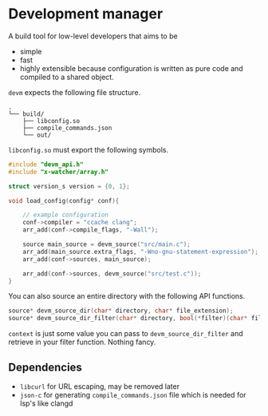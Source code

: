 # Development manager

A build tool for low-level developers that aims to be
- simple
- fast
- highly extensible
because configuration is written as pure code and compiled to a shared object.

`devm` expects the following file structure.

```
.
└── build/
    ├── libconfig.so
    ├── compile_commands.json
    └── out/
 ```

`libconfig.so` must export the following symbols.

```c
#include "devm_api.h"
#include "x-watcher/array.h"

struct version_s version = {0, 1};

void load_config(config* conf){

    // example configuration
	conf->compiler = "ccache clang";
	arr_add(conf->compile_flags, "-Wall");

	source main_source = devm_source("src/main.c");
	arr_add(main_source.extra_flags, "-Wno-gnu-statement-expression");
	arr_add(conf->sources, main_source);

	arr_add(conf->sources, devm_source("src/test.c"));
}
```

You can also source an entire directory with the following API functions.

```c
source* devm_source_dir(char* directory, char* file_extension);
source* devm_source_dir_filter(char* directory, bool(*filter)(char* filename, void* context), void* context);
```

`context` is just some value you can pass to `devm_source_dir_filter` and retrieve in your filter function. Nothing fancy.

## Dependencies

- `libcurl` for URL escaping, may be removed later
- `json-c` for generating `compile_commands.json` file which is needed for lsp's like clangd
